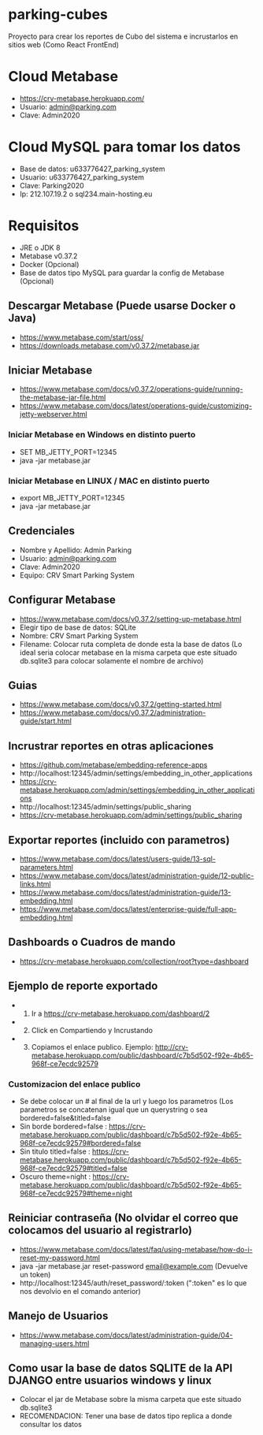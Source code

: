# parking-cubes

Proyecto para crear los reportes de Cubo del sistema e incrustarlos en sitios web (Como React FrontEnd)

# Cloud Metabase
- https://crv-metabase.herokuapp.com/
- Usuario: admin@parking.com
- Clave: Admin2020

# Cloud MySQL para tomar los datos
- Base de datos: u633776427_parking_system
- Usuario: u633776427_parking_system
- Clave: Parking2020
- Ip: 212.107.19.2 o sql234.main-hosting.eu

# Requisitos
- JRE o JDK 8
- Metabase v0.37.2
- Docker (Opcional)
- Base de datos tipo MySQL para guardar la config de Metabase (Opcional)

## Descargar Metabase (Puede usarse Docker o Java)
- https://www.metabase.com/start/oss/
- https://downloads.metabase.com/v0.37.2/metabase.jar 

## Iniciar Metabase
- https://www.metabase.com/docs/v0.37.2/operations-guide/running-the-metabase-jar-file.html 
- https://www.metabase.com/docs/latest/operations-guide/customizing-jetty-webserver.html

### Iniciar Metabase en Windows en distinto puerto
- SET MB_JETTY_PORT=12345
- java -jar metabase.jar

### Iniciar Metabase en LINUX / MAC en distinto puerto
- export MB_JETTY_PORT=12345
- java -jar metabase.jar

## Credenciales
- Nombre y Apellido: Admin Parking
- Usuario: admin@parking.com
- Clave: Admin2020
- Equipo: CRV Smart Parking System

## Configurar Metabase
- https://www.metabase.com/docs/v0.37.2/setting-up-metabase.html 
- Elegir tipo de base de datos: SQLite
- Nombre: CRV Smart Parking System
- Filename: Colocar ruta completa de donde esta la base de datos (Lo ideal seria colocar metabase en la misma carpeta que este situado db.sqlite3 para colocar solamente el nombre de archivo)

## Guias
- https://www.metabase.com/docs/v0.37.2/getting-started.html
- https://www.metabase.com/docs/v0.37.2/administration-guide/start.html 

## Incrustrar reportes en otras aplicaciones
- https://github.com/metabase/embedding-reference-apps 
- http://localhost:12345/admin/settings/embedding_in_other_applications
- https://crv-metabase.herokuapp.com/admin/settings/embedding_in_other_applications
- http://localhost:12345/admin/settings/public_sharing
- https://crv-metabase.herokuapp.com/admin/settings/public_sharing

## Exportar reportes (incluido con parametros)
- https://www.metabase.com/docs/latest/users-guide/13-sql-parameters.html
- https://www.metabase.com/docs/latest/administration-guide/12-public-links.html
- https://www.metabase.com/docs/latest/administration-guide/13-embedding.html
- https://www.metabase.com/docs/latest/enterprise-guide/full-app-embedding.html

## Dashboards o Cuadros de mando
- https://crv-metabase.herokuapp.com/collection/root?type=dashboard

## Ejemplo de reporte exportado
- 1) Ir a https://crv-metabase.herokuapp.com/dashboard/2
- 2) Click en Compartiendo y Incrustando
- 3) Copiamos el enlace publico. Ejemplo: http://crv-metabase.herokuapp.com/public/dashboard/c7b5d502-f92e-4b65-968f-ce7ecdc92579

### Customizacion del enlace publico
* Se debe colocar un # al final de la url y luego los parametros (Los parametros se concatenan igual que un querystring o sea bordered=false&titled=false
* Sin borde bordered=false : https://crv-metabase.herokuapp.com/public/dashboard/c7b5d502-f92e-4b65-968f-ce7ecdc92579#bordered=false
* Sin titulo titled=false : https://crv-metabase.herokuapp.com/public/dashboard/c7b5d502-f92e-4b65-968f-ce7ecdc92579#titled=false
* Oscuro theme=night : https://crv-metabase.herokuapp.com/public/dashboard/c7b5d502-f92e-4b65-968f-ce7ecdc92579#theme=night

## Reiniciar contraseña (No olvidar el correo que colocamos del usuario al registrarlo)
- https://www.metabase.com/docs/latest/faq/using-metabase/how-do-i-reset-my-password.html 
- java -jar metabase.jar reset-password email@example.com (Devuelve un token)
- http://localhost:12345/auth/reset_password/:token (":token" es lo que nos devolvio en el comando anterior)

## Manejo de Usuarios
- https://www.metabase.com/docs/latest/administration-guide/04-managing-users.html

## Como usar la base de datos SQLITE de la API DJANGO entre usuarios windows y linux
- Colocar el jar de Metabase sobre la misma carpeta que este situado db.sqlite3
- RECOMENDACION: Tener una base de datos tipo replica a donde consultar los datos